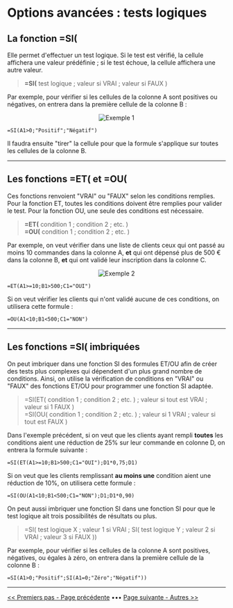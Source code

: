 # Options avancées : tests logiques

## La fonction =SI(

Elle permet d'effectuer un test logique. Si le test est vérifié, la cellule affichera une valeur prédéfinie ; si le test échoue, la cellule affichera une autre valeur.

> **=SI(** test logique ; valeur si VRAI ; valeur si FAUX )

Par exemple, pour vérifier si les cellules de la colonne A sont positives ou négatives, on entrera dans la première cellule de la colonne B :

<center> <img src="images/fonction_si" alt="Exemple 1" /> </center>

~~~
=SI(A1>0;"Positif";"Négatif")
~~~
Il faudra ensuite "tirer" la cellule pour que la formule s'applique sur toutes les cellules de la colonne B.

----------

## Les fonctions =ET( et =OU(

Ces fonctions renvoient "VRAI" ou "FAUX" selon les conditions remplies. Pour la fonction ET, toutes les conditions doivent être remplies pour valider le test. Pour la fonction OU, une seule des conditions est nécessaire.

> **=ET(** condition 1 ; condition 2 ; etc. ) <br>
> **=OU(** condition 1 ; condition 2 ; etc. )

Par exemple, on veut vérifier dans une liste de clients ceux qui ont passé au moins 10 commandes dans la colonne A, **et** qui ont dépensé plus de 500 € dans la colonne B, **et** qui ont validé leur inscription dans la colonne C.

<center> <img src="images/fonction_etou" alt="Exemple 2" /> </center>

~~~
=ET(A1>=10;B1>500;C1="OUI")
~~~
Si on veut vérifier les clients qui n'ont validé aucune de ces conditions, on utilisera cette formule :
~~~
=OU(A1<10;B1<500;C1="NON")
~~~

----------

## Les fonctions =SI( imbriquées

On peut imbriquer dans une fonction SI des formules ET/OU afin de créer des tests plus complexes qui dépendent d'un plus grand nombre de conditions. Ainsi, on utilise la vérification de conditions en "VRAI" ou "FAUX" des fonctions ET/OU pour programmer une fonction SI adaptée. 

> =SI(ET( condition 1 ; condition 2 ; etc. ) ; valeur si tout est VRAI ; valeur si 1 FAUX ) <br>
> =SI(OU( condition 1 ; condition 2 ; etc. ) ; valeur si 1 VRAI ; valeur si tout est FAUX )

Dans l'exemple précédent, si on veut que les clients ayant rempli **toutes** les conditions aient une réduction de 25% sur leur commande en colonne D, on entrera la formule suivante :
~~~
=SI(ET(A1>=10;B1>500;C1="OUI");D1*0,75;D1)
~~~
Si on veut que les clients remplissant **au moins une** condition aient une réduction de 10%, on utilisera cette formule :
~~~
=SI(OU(A1<10;B1<500;C1="NON");D1;D1*0,90)
~~~

On peut aussi imbriquer une fonction SI dans une fonction SI pour que le test logique ait trois possibilités de résultats ou plus.

> =SI( test logique X ; valeur 1 si VRAI ; SI( test logique Y ; valeur 2 si VRAI ; valeur 3 si FAUX ))
> 
Par exemple, pour vérifier si les cellules de la colonne A sont positives, négatives, ou égales à zéro, on entrera dans la première cellule de la colonne B :
~~~
=SI(A1>0;"Positif";SI(A1=0;"Zéro";"Négatif"))
~~~

-------

[<< Premiers pas - Page précédente](premiers-pas.md) ••• [Page suivante - Autres >>](autres-fonctions.md)






